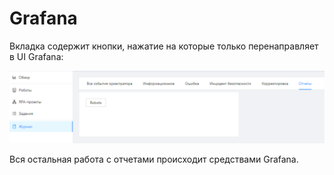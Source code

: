 # Grafana

Вкладка содержит кнопки, нажатие на которые только перенаправляет в UI Grafana:

![](../resources/monitoring/0-14)

Вся остальная работа с отчетами происходит средствами Grafana.
